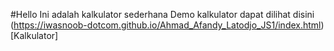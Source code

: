 #Hello
Ini adalah kalkulator sederhana
Demo kalkulator dapat dilihat disini (https://iwasnoob-dotcom.github.io/Ahmad_Afandy_Latodjo_JS1/index.html)[Kalkulator]
